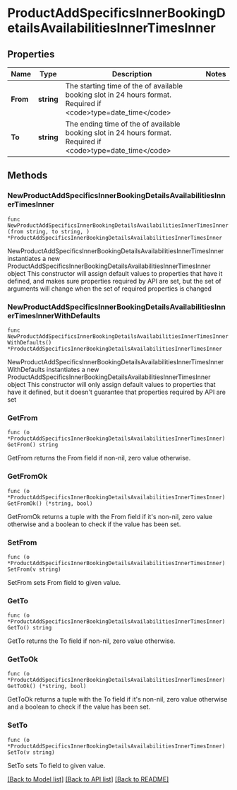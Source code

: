 # ProductAddSpecificsInnerBookingDetailsAvailabilitiesInnerTimesInner

## Properties

Name | Type | Description | Notes
------------ | ------------- | ------------- | -------------
**From** | **string** | The starting time of the of available booking slot in 24 hours format. Required if &lt;code&gt;type&#x3D;date_time&lt;/code&gt; | 
**To** | **string** | The ending time of the of available booking slot in 24 hours format. Required if &lt;code&gt;type&#x3D;date_time&lt;/code&gt; | 

## Methods

### NewProductAddSpecificsInnerBookingDetailsAvailabilitiesInnerTimesInner

`func NewProductAddSpecificsInnerBookingDetailsAvailabilitiesInnerTimesInner(from string, to string, ) *ProductAddSpecificsInnerBookingDetailsAvailabilitiesInnerTimesInner`

NewProductAddSpecificsInnerBookingDetailsAvailabilitiesInnerTimesInner instantiates a new ProductAddSpecificsInnerBookingDetailsAvailabilitiesInnerTimesInner object
This constructor will assign default values to properties that have it defined,
and makes sure properties required by API are set, but the set of arguments
will change when the set of required properties is changed

### NewProductAddSpecificsInnerBookingDetailsAvailabilitiesInnerTimesInnerWithDefaults

`func NewProductAddSpecificsInnerBookingDetailsAvailabilitiesInnerTimesInnerWithDefaults() *ProductAddSpecificsInnerBookingDetailsAvailabilitiesInnerTimesInner`

NewProductAddSpecificsInnerBookingDetailsAvailabilitiesInnerTimesInnerWithDefaults instantiates a new ProductAddSpecificsInnerBookingDetailsAvailabilitiesInnerTimesInner object
This constructor will only assign default values to properties that have it defined,
but it doesn't guarantee that properties required by API are set

### GetFrom

`func (o *ProductAddSpecificsInnerBookingDetailsAvailabilitiesInnerTimesInner) GetFrom() string`

GetFrom returns the From field if non-nil, zero value otherwise.

### GetFromOk

`func (o *ProductAddSpecificsInnerBookingDetailsAvailabilitiesInnerTimesInner) GetFromOk() (*string, bool)`

GetFromOk returns a tuple with the From field if it's non-nil, zero value otherwise
and a boolean to check if the value has been set.

### SetFrom

`func (o *ProductAddSpecificsInnerBookingDetailsAvailabilitiesInnerTimesInner) SetFrom(v string)`

SetFrom sets From field to given value.


### GetTo

`func (o *ProductAddSpecificsInnerBookingDetailsAvailabilitiesInnerTimesInner) GetTo() string`

GetTo returns the To field if non-nil, zero value otherwise.

### GetToOk

`func (o *ProductAddSpecificsInnerBookingDetailsAvailabilitiesInnerTimesInner) GetToOk() (*string, bool)`

GetToOk returns a tuple with the To field if it's non-nil, zero value otherwise
and a boolean to check if the value has been set.

### SetTo

`func (o *ProductAddSpecificsInnerBookingDetailsAvailabilitiesInnerTimesInner) SetTo(v string)`

SetTo sets To field to given value.



[[Back to Model list]](../README.md#documentation-for-models) [[Back to API list]](../README.md#documentation-for-api-endpoints) [[Back to README]](../README.md)


